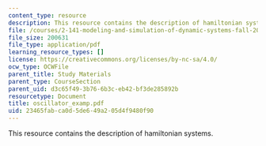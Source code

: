 ```yaml
---
content_type: resource
description: This resource contains the description of hamiltonian systems.
file: /courses/2-141-modeling-and-simulation-of-dynamic-systems-fall-2006/23465fabca0d5de649a205d4f9480f90_oscillator_examp.pdf
file_size: 200631
file_type: application/pdf
learning_resource_types: []
license: https://creativecommons.org/licenses/by-nc-sa/4.0/
ocw_type: OCWFile
parent_title: Study Materials
parent_type: CourseSection
parent_uid: d3c65f49-3b76-6b3c-eb42-bf3de285892b
resourcetype: Document
title: oscillator_examp.pdf
uid: 23465fab-ca0d-5de6-49a2-05d4f9480f90
---
```

This resource contains the description of hamiltonian systems.